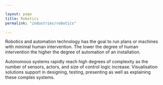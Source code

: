 ```yaml
---

layout: page
title: Robotics 
permalink: "industries/robotics"

---
```


Robotics and automation technology has the goal to run plans or machines with minimal human intervention. The lower the degree of human intervention the higher the degree of automation of an installation.
 

Autonomous systems rapidly reach high degrees of complexity as the number of sensors, actors, and size of control logic increase. Visualisation solutions support in designing, testing, presenting as well as explaining these complex systems.
